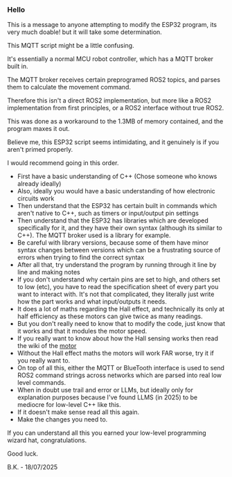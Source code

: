 ### Hello

This is a message to anyone attempting to modify the ESP32 program, its very much doable! but it will take some determination.

This MQTT script might be a little confusing.

It's essentially a normal MCU robot controller, which has a MQTT broker built in.

The MQTT broker receives certain preprogramed ROS2 topics, and parses them to calculate the movement command.

Therefore this isn't a direct ROS2 implementation, but more like a ROS2 implementation from first principles, or a ROS2 interface without true ROS2.

This was done as a workaround to the 1.3MB of memory contained, and the program maxes it out.

Believe me, this ESP32 script seems intimidating, and it genuinely is if you aren't primed properly.

I would recommend going in this order.
- First have a basic understanding of C++ (Chose someone who knows already ideally)
- Also, ideally you would have a basic understanding of how electronic circuits work
- Then understand that the ESP32 has certain built in commands which aren't native to C++, such as timers or input/output pin settings
- Then understand that the ESP32 has libraries which are developed specifically for it, and they have their own syntax (although its similar to C++). The MQTT broker used is a library for example.
- Be careful with library versions, because some of them have minor syntax changes between versions which can be a frustrating source of errors when trying to find the correct syntax
- After all that, try understand the program by running through it line by line and making notes
- If you don't understand why certain pins are set to high, and others set to low (etc), you have to read the specification sheet of every part you want to interact with. It's not that complicated, they literally just write how the part works and what input/outputs it needs.
- It does a lot of maths regarding the Hall effect, and technically its only at half efficiency as these motors can give twice as many readings.
- But you don't really need to know that to modify the code, just know that it works and that it modules the motor speed.
- If you really want to know about how the Hall sensing works then read the wiki of the [motor](http://www.cqrobot.wiki/index.php/DC_Gearmotor_SKU:_CQR37D) 
- Without the Hall effect maths the motors will work FAR worse, try it if you really want to.
- On top of all this, either the MQTT or BlueTooth interface is used to send ROS2 command strings across networks which are parsed into real low level commands.
- When in doubt use trail and error or LLMs, but ideally only for explanation purposes because I've found LLMS (in 2025) to be mediocre for low-level C++ like this.
- If it doesn't make sense read all this again.
- Make the changes you need to.

If you can understand all this you earned your low-level programming wizard hat, congratulations.

Good luck.

B.K. - 18/07/2025
